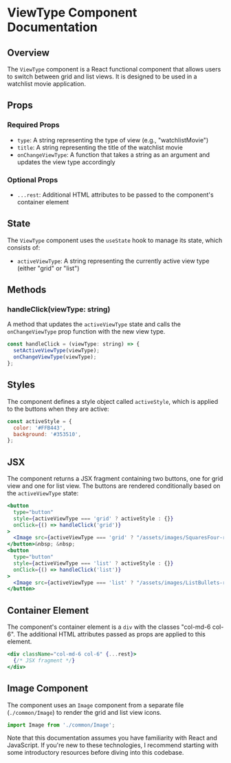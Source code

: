 **ViewType Component Documentation**
=====================================

**Overview**
------------

The `ViewType` component is a React functional component that allows users to switch between grid and list views. It is designed to be used in a watchlist movie application.

**Props**
-----

### Required Props

* `type`: A string representing the type of view (e.g., "watchlistMovie")
* `title`: A string representing the title of the watchlist movie
* `onChangeViewType`: A function that takes a string as an argument and updates the view type accordingly

### Optional Props

* `...rest`: Additional HTML attributes to be passed to the component's container element

**State**
-----

The `ViewType` component uses the `useState` hook to manage its state, which consists of:

* `activeViewType`: A string representing the currently active view type (either "grid" or "list")

**Methods**
--------

### handleClick(viewType: string)

A method that updates the `activeViewType` state and calls the `onChangeViewType` prop function with the new view type.

```jsx
const handleClick = (viewType: string) => {
  setActiveViewType(viewType);
  onChangeViewType(viewType);
};
```

**Styles**
-----

The component defines a style object called `activeStyle`, which is applied to the buttons when they are active:

```jsx
const activeStyle = {
  color: '#FFB443',
  background: '#353510',
};
```

**JSX**
----

The component returns a JSX fragment containing two buttons, one for grid view and one for list view. The buttons are rendered conditionally based on the `activeViewType` state:

```jsx
<button
  type="button"
  style={activeViewType === 'grid' ? activeStyle : {}}
  onClick={() => handleClick('grid')}
>
  <Image src={activeViewType === 'grid' ? "/assets/images/SquaresFour-r.svg" : "/assets/images/SquaresFour-r-1.svg"} style={{padding : '0 0 4px 0'}}/> Grid View
</button>&nbsp; &nbsp;
<button
  type="button"
  style={activeViewType === 'list' ? activeStyle : {}}
  onClick={() => handleClick('list')}
>
  <Image src={activeViewType === 'list' ? "/assets/images/ListBullets-r.svg" : "/assets/images/ListBullets-r-1.svg"} style={{padding : '0 0 4px 0'}}/> List View
</button>
```

**Container Element**
--------------------

The component's container element is a `div` with the classes "col-md-6 col-6". The additional HTML attributes passed as props are applied to this element.

```jsx
<div className="col-md-6 col-6" {...rest}>
  {/* JSX fragment */}
</div>
```

**Image Component**
------------------

The component uses an `Image` component from a separate file (`./common/Image`) to render the grid and list view icons.

```jsx
import Image from './common/Image';
```

Note that this documentation assumes you have familiarity with React and JavaScript. If you're new to these technologies, I recommend starting with some introductory resources before diving into this codebase.